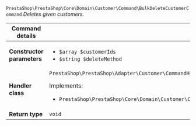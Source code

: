 `PrestaShop\PrestaShop\Core\Domain\Customer\Command\BulkDeleteCustomerCommand`
_Deletes given customers._

| Command details            |    |
| -------------------------- | -- |
| **Constructor parameters** | <ul> <li>`$array $customerIds`</li>  <li>`$string $deleteMethod`</li> </ul> |
| **Handler class**          | `PrestaShop\PrestaShop\Adapter\Customer\CommandHandler\BulkDeleteCustomerHandler`  <p> Implements: </p> <ul>  <li>`PrestaShop\PrestaShop\Core\Domain\Customer\CommandHandler\BulkDeleteCustomerHandlerInterface`</li>  |
| **Return type** |  `void`  |

